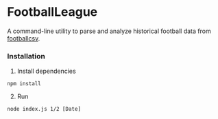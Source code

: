 # FootballLeague

A command-line utility to parse and analyze historical football data from [footballcsv](https://github.com/footballcsv/en-england).

### Installation

1. Install dependencies

```
npm install
```

2. Run

```
node index.js 1/2 [Date]
```
